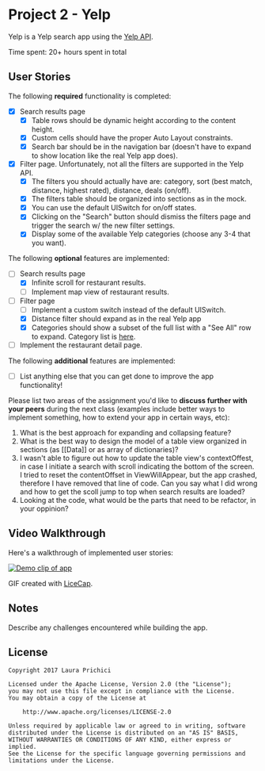 # Project 2 - Yelp

Yelp is a Yelp search app using the [Yelp API](http://www.yelp.com/developers/documentation/v2/search_api).

Time spent: 20+ hours spent in total

## User Stories

The following **required** functionality is completed:

- [X] Search results page
   - [X] Table rows should be dynamic height according to the content height.
   - [X] Custom cells should have the proper Auto Layout constraints.
   - [X] Search bar should be in the navigation bar (doesn't have to expand to show location like the real Yelp app does).
- [X] Filter page. Unfortunately, not all the filters are supported in the Yelp API.
   - [X] The filters you should actually have are: category, sort (best match, distance, highest rated), distance, deals (on/off).
   - [X] The filters table should be organized into sections as in the mock.
   - [X] You can use the default UISwitch for on/off states.
   - [X] Clicking on the "Search" button should dismiss the filters page and trigger the search w/ the new filter settings.
   - [X] Display some of the available Yelp categories (choose any 3-4 that you want).

The following **optional** features are implemented:

- [ ] Search results page
   - [X] Infinite scroll for restaurant results.
   - [ ] Implement map view of restaurant results.
- [ ] Filter page
   - [ ] Implement a custom switch instead of the default UISwitch.
   - [X] Distance filter should expand as in the real Yelp app
   - [X] Categories should show a subset of the full list with a "See All" row to expand. Category list is [here](http://www.yelp.com/developers/documentation/category_list).
- [ ] Implement the restaurant detail page.

The following **additional** features are implemented:

- [ ] List anything else that you can get done to improve the app functionality!

Please list two areas of the assignment you'd like to **discuss further with your peers** during the next class (examples include better ways to implement something, how to extend your app in certain ways, etc):

1. What is the best approach for expanding and collapsing feature?
2. What is the best way to design the model of a table view organized in sections (as [[Data]] or as array of dictionaries)?
3. I wasn't able to figure out how to update the table view's contextOffest, in case I initiate a search with scroll indicating the bottom of the screen. I tried to reset the contentOffset in ViewWillAppear, but the app crashed, therefore I have removed that line of code. Can you say what I did wrong and how to get the scoll jump to top when search results are loaded?
4. Looking at the code, what would be the parts that need to be refactor, in your oppinion?

## Video Walkthrough
Here's a walkthrough of implemented user stories:

[![Demo clip of app](http://i.imgur.com/6oV1nkr.gif)](http://i.imgur.com/6oV1nkr.gif) 

GIF created with [LiceCap](http://www.cockos.com/licecap/).

## Notes

Describe any challenges encountered while building the app.

## License

    Copyright 2017 Laura Prichici

    Licensed under the Apache License, Version 2.0 (the "License");
    you may not use this file except in compliance with the License.
    You may obtain a copy of the License at

        http://www.apache.org/licenses/LICENSE-2.0

    Unless required by applicable law or agreed to in writing, software
    distributed under the License is distributed on an "AS IS" BASIS,
    WITHOUT WARRANTIES OR CONDITIONS OF ANY KIND, either express or implied.
    See the License for the specific language governing permissions and
    limitations under the License.

